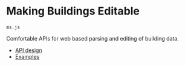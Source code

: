 # Making Buildings Editable

`ms.js`

Comfortable APIs for web based parsing and editing of building data.

* [API design](docs/api-design.md)
* [Examples](docs/examples.md)
